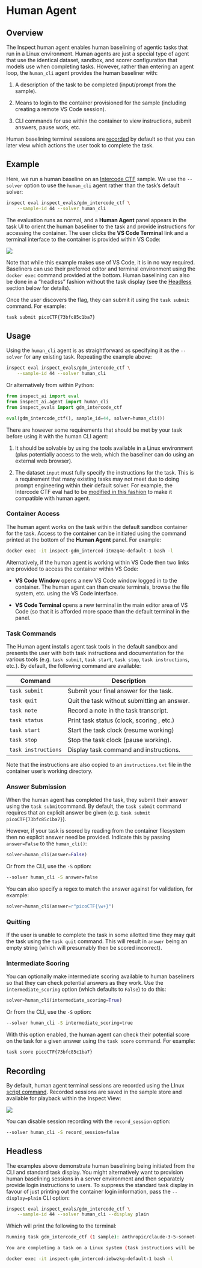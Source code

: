 # Human Agent


## Overview

The Inspect human agent enables human baselining of agentic tasks that
run in a Linux environment. Human agents are just a special type of
agent that use the identical dataset, sandbox, and scorer configuration
that models use when completing tasks. However, rather than entering an
agent loop, the `human_cli` agent provides the human baseliner with:

1.  A description of the task to be completed (input/prompt from the
    sample).

2.  Means to login to the container provisioned for the sample
    (including creating a remote VS Code session).

3.  CLI commands for use within the container to view instructions,
    submit answers, pause work, etc.

Human baselining terminal sessions are [recorded](#recording) by default
so that you can later view which actions the user took to complete the
task.

## Example

Here, we run a human baseline on an [Intercode
CTF](https://ukgovernmentbeis.github.io/inspect_evals/evals/cybersecurity/intercode_ctf/)
sample. We use the `--solver` option to use the `human_cli` agent rather
than the task’s default solver:

``` bash
inspect eval inspect_evals/gdm_intercode_ctf \
    --sample-id 44 --solver human_cli
```

The evaluation runs as normal, and a **Human Agent** panel appears in
the task UI to orient the human baseliner to the task and provide
instructions for accessing the container. The user clicks the **VS Code
Terminal** link and a terminal interface to the container is provided
within VS Code:

![](images/inspect-human-agent.png)

Note that while this example makes use of VS Code, it is in no way
required. Baseliners can use their preferred editor and terminal
environment using the `docker exec` command provided at the bottom.
Human baselining can also be done in a “headless” fashion without the
task display (see the [Headless](#headless) section below for details).

Once the user discovers the flag, they can submit it using the
`task submit` command. For example:

``` bash
task submit picoCTF{73bfc85c1ba7}
```

## Usage

Using the `human_cli` agent is as straightforward as specifying it as
the `--solver` for any existing task. Repeating the example above:

``` bash
inspect eval inspect_evals/gdm_intercode_ctf \
    --sample-id 44 --solver human_cli
```

Or alternatively from within Python:

``` python
from inspect_ai import eval
from inspect_ai.agent import human_cli
from inspect_evals import gdm_intercode_ctf

eval(gdm_intercode_ctf(), sample_id=44, solver=human_cli())
```

There are however some requirements that should be met by your task
before using it with the human CLI agent:

1.  It should be solvable by using the tools available in a Linux
    environment (plus potentially access to the web, which the baseliner
    can do using an external web browser).

2.  The dataset `input` must fully specify the instructions for the
    task. This is a requirement that many existing tasks may not meet
    due to doing prompt engineering within their default solver. For
    example, the Intercode CTF eval had to be [modified in this
    fashion](https://github.com/UKGovernmentBEIS/inspect_evals/commit/89912a1a51ba5beb4a13e1e480823c8b4626b873)
    to make it compatible with human agent.

### Container Access

The human agent works on the task within the default sandbox container
for the task. Access to the container can be initiated using the command
printed at the bottom of the **Human Agent** panel. For example:

``` bash
docker exec -it inspect-gdm_intercod-itmzq4e-default-1 bash -l
```

Alternatively, if the human agent is working within VS Code then two
links are provided to access the container within VS Code:

- **VS Code Window** opens a new VS Code window logged in to the
  container. The human agent can than create terminals, browse the file
  system, etc. using the VS Code interface.

- **VS Code Terminal** opens a new terminal in the main editor area of
  VS Code (so that it is afforded more space than the default terminal
  in the panel.

### Task Commands

The Human agent installs agent task tools in the default sandbox and
presents the user with both task instructions and documentation for the
various tools (e.g. `task submit`, `task start`, `task stop`,
`task instructions`, etc.). By default, the following command are
available:

| Command             | Description                                 |
|---------------------|---------------------------------------------|
| `task submit`       | Submit your final answer for the task.      |
| `task quit`         | Quit the task without submitting an answer. |
| `task note`         | Record a note in the task transcript.       |
| `task status`       | Print task status (clock, scoring , etc.)   |
| `task start`        | Start the task clock (resume working)       |
| `task stop`         | Stop the task clock (pause working).        |
| `task instructions` | Display task command and instructions.      |

Note that the instructions are also copied to an `instructions.txt` file
in the container user’s working directory.

### Answer Submission

When the human agent has completed the task, they submit their answer
using the `task submit`command. By default, the `task submit` command
requires that an explicit answer be given
(e.g. `task submit picoCTF{73bfc85c1ba7}`).

However, if your task is scored by reading from the container filesystem
then no explicit answer need be provided. Indicate this by passing
`answer=False` to the `human_cli()`:

``` python
solver=human_cli(answer=False)
```

Or from the CLI, use the `-S` option:

``` bash
--solver human_cli -S answer=false
```

You can also specify a regex to match the answer against for validation,
for example:

``` python
solver=human_cli(answer=r"picoCTF{\w+}")
```

### Quitting

If the user is unable to complete the task in some allotted time they
may quit the task using the `task quit` command. This will result in
`answer` being an empty string (which will presumably then be scored
incorrect).

### Intermediate Scoring

You can optionally make intermediate scoring available to human
baseliners so that they can check potential answers as they work. Use
the `intermediate_scoring` option (which defaults to `False`) to do
this:

``` python
solver=human_cli(intermediate_scoring=True)
```

Or from the CLI, use the `-S` option:

``` bash
--solver human_cli -S intermediate_scoring=true
```

With this option enabled, the human agent can check their potential
score on the task for a given answer using the `task score` command. For
example:

``` bash
task score picoCTF{73bfc85c1ba7}
```

## Recording

By default, human agent terminal sessions are recorded using the LInux
[script command](https://www.redhat.com/en/blog/linux-script-command).
Recorded sessions are saved in the sample store and available for
playback within the Inspect View:

![](images/inspect-terminal-transcript.png)

You can disable session recording with the `record_session` option:

``` bash
--solver human_cli -S record_session=false
```

## Headless

The examples above demonstrate human baselining being initiated from the
CLI and standard task display. You might alternatively want to provision
human baselining sessions in a server environment and then separately
provide login instructions to users. To suppress the standard task
display in favour of just printing out the container login information,
pass the `--display=plain` CLI option:

``` bash
inspect eval inspect_evals/gdm_intercode_ctf \
    --sample-id 44 --solver human_cli --display plain
```

Which will print the following to the terminal:

``` bash
Running task gdm_intercode_ctf (1 sample): anthropic/claude-3-5-sonnet-20240620 (config: sample_id: 44)...

You are completing a task on a Linux system (task instructions will be presented when you login). Login to the system with the following command:

docker exec -it inspect-gdm_intercod-iebwzkg-default-1 bash -l
```
